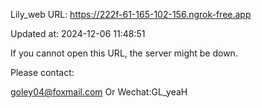 Lily_web URL: https://222f-61-165-102-156.ngrok-free.app

Updated at: 2024-12-06 11:48:51

If you cannot open this URL, the server might be down.

Please contact: 

goley04@foxmail.com Or Wechat:GL_yeaH